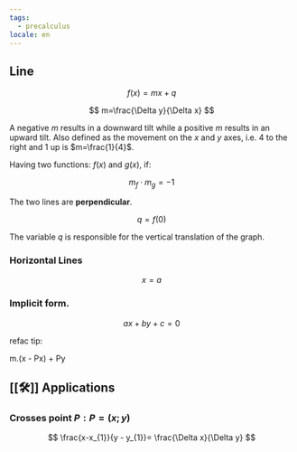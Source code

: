 ```yaml
---
tags:
  - precalculus
locale: en
---
```


## Line

$$
f(x)=mx+q
$$

$$
m=\frac{\Delta y}{\Delta x}
$$

A negative $m$ results in a downward tilt while a positive $m$ results in an upward tilt. Also defined as the movement on the $x$ and $y$ axes, i.e. 4 to the right and 1 up is $m=\frac{1}{4}$.

Having two functions: $f(x)$ and $g(x)$, if:

$$
m_{f} \cdot m_{g} = -1
$$

The two lines are **perpendicular**.

$$
q = f(0)
$$

The variable $q$ is responsible for the vertical translation of the graph.

### Horizontal Lines

$$
x=a
$$

### Implicit form.

$$
ax + by + c = 0
$$

refac tip:

m.(x - Px) + Py

## [[🛠️]] Applications

### Crosses point $P: P=(x;y)$

$$
\frac{x-x_{1}}{y - y_{1}}= \frac{\Delta x}{\Delta y}
$$
